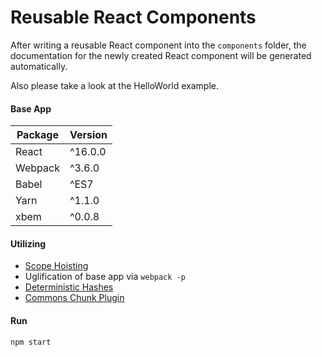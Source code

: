 # Reusable React Components

After writing a reusable React component into the `components` folder, the documentation for the newly created React component will be generated automatically.

Also please take a look at the HelloWorld example.

#### Base App

| Package       | Version     |
| ------------- |-------------|
| React         | ^16.0.0     |
| Webpack       | ^3.6.0      |
| Babel         | ^ES7        |
| Yarn          | ^1.1.0      |
| xbem          | ^0.0.8      |

#### Utilizing

* [Scope Hoisting](https://github.com/dangodev/webpack-optimize-sample-project/tree/master/1-scope-hoisting)
* Uglification of base app via `webpack -p`
* [Deterministic Hashes](https://github.com/dangodev/webpack-optimize-sample-project/tree/master/4-deterministic-hashes)
* [Commons Chunk Plugin](https://github.com/dangodev/webpack-optimize-sample-project/tree/master/5-commons-chunk)

#### Run

`npm start`
